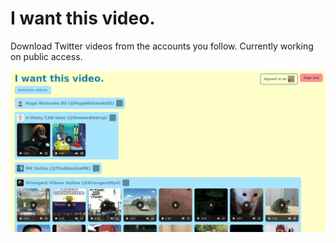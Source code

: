 # I want this video.

Download Twitter videos from the accounts you follow. Currently working on public access.

![Screenshot of webapp](https://raw.githubusercontent.com/chandrap2/Iwantthisvideo/twitter-sign-in/preview.png?token=ADSB2FGTYETX3LLSK7GRYIK7ALG4E)
